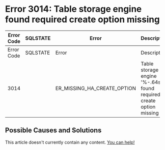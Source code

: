 
# Error 3014: Table storage engine found required create option missing


| Error Code | SQLSTATE | Error | Description |
| --- | --- | --- | --- |
| Error Code | SQLSTATE | Error | Description |
| 3014 |  | ER_MISSING_HA_CREATE_OPTION | Table storage engine '%-.64s' found required create option missing |




## Possible Causes and Solutions


This article doesn't currently contain any content. [You can help!](/kb/en/writing-and-editing-knowledge-base-articles/)

